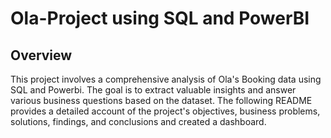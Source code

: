 # Ola-Project using SQL and PowerBI

## Overview
This project involves a comprehensive analysis of Ola's Booking data using SQL and Powerbi. The goal is to extract valuable insights and answer various business questions based on the dataset. The following README provides a detailed account of the project's objectives, business problems, solutions, findings, and conclusions and created a dashboard.
